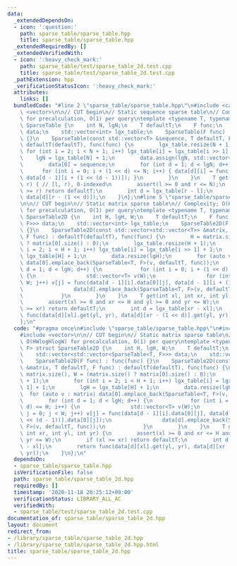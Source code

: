 ```yaml
---
data:
  _extendedDependsOn:
  - icon: ':question:'
    path: sparse_table/sparse_table.hpp
    title: sparse_table/sparse_table.hpp
  _extendedRequiredBy: []
  _extendedVerifiedWith:
  - icon: ':heavy_check_mark:'
    path: sparse_table/test/sparse_table_2d.test.cpp
    title: sparse_table/test/sparse_table_2d.test.cpp
  _pathExtension: hpp
  _verificationStatusIcon: ':heavy_check_mark:'
  attributes:
    links: []
  bundledCode: "#line 2 \"sparse_table/sparse_table.hpp\"\n#include <cassert>\n#include\
    \ <vector>\n\n// CUT begin\n// Static sequence sparse table\n// Complexity: O(NlogN)\
    \ for precalculation, O(1) per query\ntemplate <typename T, typename F> struct\
    \ SparseTable {\n    int N, lgN;\n    T defaultT;\n    F func;\n    std::vector<std::vector<T>>\
    \ data;\n    std::vector<int> lgx_table;\n    SparseTable(F func) : func(func)\
    \ {}\n    SparseTable(const std::vector<T> &sequence, T defaultT, F func) : N(sequence.size()),\
    \ defaultT(defaultT), func(func) {\n        lgx_table.resize(N + 1);\n       \
    \ for (int i = 2; i < N + 1; i++) lgx_table[i] = lgx_table[i >> 1] + 1;\n    \
    \    lgN = lgx_table[N] + 1;\n        data.assign(lgN, std::vector<T>(N, defaultT));\n\
    \        data[0] = sequence;\n        for (int d = 1; d < lgN; d++) {\n      \
    \      for (int i = 0; i + (1 << d) <= N; i++) { data[d][i] = func(data[d - 1][i],\
    \ data[d - 1][i + (1 << (d - 1))]); }\n        }\n    }\n    T get(int l, int\
    \ r) { // [l, r), 0-indexed\n        assert(l >= 0 and r <= N);\n        if (l\
    \ >= r) return defaultT;\n        int d = lgx_table[r - l];\n        return func(data[d][l],\
    \ data[d][r - (1 << d)]);\n    }\n};\n#line 5 \"sparse_table/sparse_table_2d.hpp\"\
    \n\n// CUT begin\n// Static matrix sparse table\n// Complexity; O(HWlogHlogW)\
    \ for precalculation, O(1) per query\ntemplate <typename T, typename F> struct\
    \ SparseTable2D {\n    int H, lgH, W;\n    T defaultT;\n    F func;\n    std::vector<std::vector<SparseTable<T,\
    \ F>>> data;\n    std::vector<int> lgx_table;\n    SparseTable2D(F func) : func(func)\
    \ {}\n    SparseTable2D(const std::vector<std::vector<T>> &matrix, T defaultT,\
    \ F func) : defaultT(defaultT), func(func) {\n        H = matrix.size(), W = (matrix.size()\
    \ ? matrix[0].size() : 0);\n        lgx_table.resize(H + 1);\n        for (int\
    \ i = 2; i < H + 1; i++) lgx_table[i] = lgx_table[i >> 1] + 1;\n        lgH =\
    \ lgx_table[H] + 1;\n        data.resize(lgH);\n        for (auto v : matrix)\
    \ data[0].emplace_back(SparseTable<T, F>(v, defaultT, func));\n        for (int\
    \ d = 1; d < lgH; d++) {\n            for (int i = 0; i + (1 << d) <= H; i++)\
    \ {\n                std::vector<T> v(W);\n                for (int j = 0; j <\
    \ W; j++) v[j] = func(data[d - 1][i].data[0][j], data[d - 1][i + (1 << (d - 1))].data[0][j]);\n\
    \                data[d].emplace_back(SparseTable<T, F>(v, defaultT, func));\n\
    \            }\n        }\n    }\n    T get(int xl, int xr, int yl, int yr) {\n\
    \        assert(xl >= 0 and xr <= H and yl >= 0 and yr <= W);\n        if (xl\
    \ >= xr) return defaultT;\n        int d = lgx_table[xr - xl];\n        return\
    \ func(data[d][xl].get(yl, yr), data[d][xr - (1 << d)].get(yl, yr));\n    }\n\
    };\n"
  code: "#pragma once\n#include \"sparse_table/sparse_table.hpp\"\n#include <cassert>\n\
    #include <vector>\n\n// CUT begin\n// Static matrix sparse table\n// Complexity;\
    \ O(HWlogHlogW) for precalculation, O(1) per query\ntemplate <typename T, typename\
    \ F> struct SparseTable2D {\n    int H, lgH, W;\n    T defaultT;\n    F func;\n\
    \    std::vector<std::vector<SparseTable<T, F>>> data;\n    std::vector<int> lgx_table;\n\
    \    SparseTable2D(F func) : func(func) {}\n    SparseTable2D(const std::vector<std::vector<T>>\
    \ &matrix, T defaultT, F func) : defaultT(defaultT), func(func) {\n        H =\
    \ matrix.size(), W = (matrix.size() ? matrix[0].size() : 0);\n        lgx_table.resize(H\
    \ + 1);\n        for (int i = 2; i < H + 1; i++) lgx_table[i] = lgx_table[i >>\
    \ 1] + 1;\n        lgH = lgx_table[H] + 1;\n        data.resize(lgH);\n      \
    \  for (auto v : matrix) data[0].emplace_back(SparseTable<T, F>(v, defaultT, func));\n\
    \        for (int d = 1; d < lgH; d++) {\n            for (int i = 0; i + (1 <<\
    \ d) <= H; i++) {\n                std::vector<T> v(W);\n                for (int\
    \ j = 0; j < W; j++) v[j] = func(data[d - 1][i].data[0][j], data[d - 1][i + (1\
    \ << (d - 1))].data[0][j]);\n                data[d].emplace_back(SparseTable<T,\
    \ F>(v, defaultT, func));\n            }\n        }\n    }\n    T get(int xl,\
    \ int xr, int yl, int yr) {\n        assert(xl >= 0 and xr <= H and yl >= 0 and\
    \ yr <= W);\n        if (xl >= xr) return defaultT;\n        int d = lgx_table[xr\
    \ - xl];\n        return func(data[d][xl].get(yl, yr), data[d][xr - (1 << d)].get(yl,\
    \ yr));\n    }\n};\n"
  dependsOn:
  - sparse_table/sparse_table.hpp
  isVerificationFile: false
  path: sparse_table/sparse_table_2d.hpp
  requiredBy: []
  timestamp: '2020-11-18 20:25:12+09:00'
  verificationStatus: LIBRARY_ALL_AC
  verifiedWith:
  - sparse_table/test/sparse_table_2d.test.cpp
documentation_of: sparse_table/sparse_table_2d.hpp
layout: document
redirect_from:
- /library/sparse_table/sparse_table_2d.hpp
- /library/sparse_table/sparse_table_2d.hpp.html
title: sparse_table/sparse_table_2d.hpp
---
```

